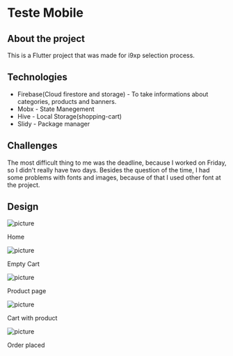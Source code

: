 # Teste Mobile

## About the project

 This is a Flutter project that was made for i9xp selection process.

## Technologies
 
 - Firebase(Cloud firestore and storage) - To take informations about categories, products and banners.
 - Mobx - State Manegement
 - Hive - Local Storage(shopping-cart)
 - Slidy - Package manager

## Challenges
 
 The most difficult thing to me was the deadline, because I worked on Friday, so I didn't really have two days. Besides the question of the time, I had some problems with fonts and images, because of that I used other font at the project.


## Design

 ![picture](screenshots/home.png)
 
 Home
 
 ![picture](screenshots/empty_cart.png)
 
 Empty Cart 
 
 ![picture](screenshots/product_page.png)
 
 Product page
 
 ![picture](screenshots/cart.png)
 
 Cart with product
 
 ![picture](screenshots/completed.png)
 
 Order placed
 


